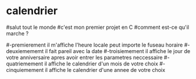 # calendrier
#salut tout le monde
#c'est mon premier projet en C
#comment est-ce qu'il marche ?

#-premierement il m'affiche l'heure locale peut importe le fuseau horaire
#-deuxiemememt il fait pareil avec la date
#-troisiemement il affiche le jour de votre anniversaire apres avoir entrer les parametres neccessaire
#-quatriemement il affiche le calendrier d'un mois de votre choix
#-cinquiemement il affiche le calendrier d'une annee de votre choix
